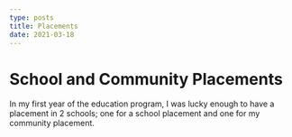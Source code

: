 ```yaml
---
type: posts
title: Placements
date: 2021-03-18
---
```


# School and Community Placements

In my first year of the education program, I was lucky enough to have a placement in 2 schools; one for a school placement and one for my community placement.